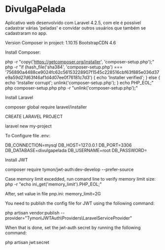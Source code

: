 # DivulgaPelada
Aplicativo web desenvolvido com Laravel 4.2.5, com ele é possível cadastrar várias 'peladas' e convidar outros usuários que também se cadastraram no app.

Version Composer in project: 1.10.15
BootstrapCDN 4.6

Install Composer:

php -r "copy('https://getcomposer.org/installer', 'composer-setup.php');"
php -r "if (hash_file('sha384', 'composer-setup.php') === '756890a4488ce9024fc62c56153228907f1545c228516cbf63f885e036d37e9a59d27d63f46af1d4d07ee0f76181c7d3') { echo 'Installer verified'; } else { echo 'Installer corrupt'; unlink('composer-setup.php'); } echo PHP_EOL;"
php composer-setup.php
php -r "unlink('composer-setup.php');"

Install Laravel

composer global require laravel/installer

CREATE LARAVEL PROJECT

laravel new my-project

To Configure file .env:

DB_CONNECTION=mysql
DB_HOST=127.0.0.1
DB_PORT=3306
DB_DATABASE=divulgapelada
DB_USERNAME=root
DB_PASSWORD=


Install JWT

composer require tymon/jwt-auth:dev-develop --prefer-source

Case memory limit excedded, run comand line to verify memory limit size:
php -r "echo ini_get('memory_limit').PHP_EOL;"

After, set value in file pnp.ini:
memory_limit=2G

You need to publish the config file for JWT using the following command:

php artisan vendor:publish --provider="Tymon\JWTAuth\Providers\LaravelServiceProvider"

When that is done, set the jwt-auth secret by running the following command:

php artisan jwt:secret
